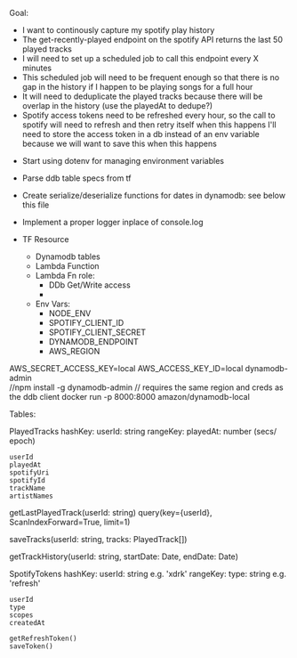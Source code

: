 Goal:
* I want to continously capture my spotify play history
* The get-recently-played endpoint on the spotify API returns the last 50 played tracks
* I will need to set up a scheduled job to call this endpoint every X minutes
* This scheduled job will need to be frequent enough so that there is no gap in the history if I happen to be playing songs for a full hour 
* It will need to deduplicate the played tracks because there will be overlap in the history (use the playedAt to dedupe?)
* Spotify access tokens need to be refreshed every hour, so the call to spotify will need to refresh and then retry itself when this happens
    I'll need to store the access token in a db instead of an env variable because we will want to save this when this happens



- Start using dotenv for managing environment variables
- Parse ddb table specs from tf
- Create serialize/deserialize functions for dates in dynamodb: see below this file
- Implement a proper logger inplace of console.log

- TF Resource
    * Dynamodb tables
    * Lambda Function
    * Lambda Fn role:
        - DDb Get/Write access
        - 
    * Env Vars:
        - NODE_ENV
        - SPOTIFY_CLIENT_ID
        - SPOTIFY_CLIENT_SECRET
        - DYNAMODB_ENDPOINT
        - AWS_REGION


AWS_SECRET_ACCESS_KEY=local AWS_ACCESS_KEY_ID=local dynamodb-admin  
//npm install -g dynamodb-admin 
//  requires the same region and creds as the ddb client
docker run -p 8000:8000 amazon/dynamodb-local

Tables:

PlayedTracks
    hashKey: userId: string
    rangeKey: playedAt: number (secs/ epoch)

    userId
    playedAt
    spotifyUri
    spotifyId
    trackName
    artistNames


getLastPlayedTrack(userId: string)
    query(key={userId}, ScanIndexForward=True, limit=1)
    
saveTracks(userId: string, tracks: PlayedTrack[])

getTrackHistory(userId: string, startDate: Date, endDate: Date)



SpotifyTokens
    hashKey: userId: string  e.g. 'xdrk'
    rangeKey: type: string  e.g. 'refresh' 
    
    userId
    type
    scopes
    createdAt

    getRefreshToken()
    saveToken()

    

<!-- function serialize(values, { dateProperties = [] }) {
    const overrides = {};
  
    dateProperties.forEach((prop) => {
      if (values[prop] instanceof Date) {
        overrides[prop] = values[prop].toISOString();
      }
    });
  
    return Object.assign({}, values, overrides);
  }
  
  function deserialize(values, { dateProperties = [] }) {
    if (values) {
      const overrides = {};
  
      dateProperties.forEach((field) => {
        if (values[field]) {
          overrides[field] = new Date(values[field]);
        }
      });
  
      return Object.assign({}, values, overrides);
    }
  
    return null;
  }


  function serialize(item) {
    if (item) {
      return dynamoUtil.serialize(item, { dateProperties });
    }
  
    return null;
  }
  
  function deserialize(item) {
    if (item) {
      return dynamoUtil.deserialize(_.omit(item, HASH_KEY, EXP_FIELD), { dateProperties });
    }
  
    return null;
  } -->